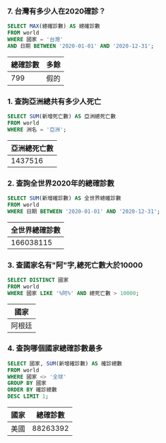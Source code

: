 ### 7. 台灣有多少人在2020確診？

```sql
SELECT MAX(總確診數) AS 總確診數
FROM world
WHERE 國家 = '台灣'
AND 日期 BETWEEN '2020-01-01' AND '2020-12-31';
```

| 總確診數 | 多餘 |
| --- | --- |
| 799 | 假的 |

### 1. 查詢亞洲總共有多少人死亡

```sql
SELECT SUM(新增死亡數) AS 亞洲總死亡數
FROM world
WHERE 洲名 = '亞洲';
```

| 亞洲總死亡數 |
| --- |
| 1437516 |


### 2. 查詢全世界2020年的總確診數

```sql
SELECT SUM(新增確診數) AS 全世界總確診數
FROM world
WHERE 日期 BETWEEN '2020-01-01' AND '2020-12-31';
```

| 全世界總確診數 |
| --- |
| 166038115 |

### 3. 查國家名有"阿"字,總死亡數大於10000

```sql
SELECT DISTINCT 國家
FROM world
WHERE 國家 LIKE '%阿%' AND 總死亡數 > 10000;
```

| 國家 |
| --- |
| 阿根廷 |

### 4. 查詢哪個國家總確診數最多

```sql
SELECT 國家, SUM(新增確診數) AS 確診總數 
FROM world 
WHERE 國家 <> '全球' 
GROUP BY 國家 
ORDER BY 確診總數 
DESC LIMIT 1;
```

| 國家 | 總確診數 |
| --- | --- |
| 美國 | 88263392 |

